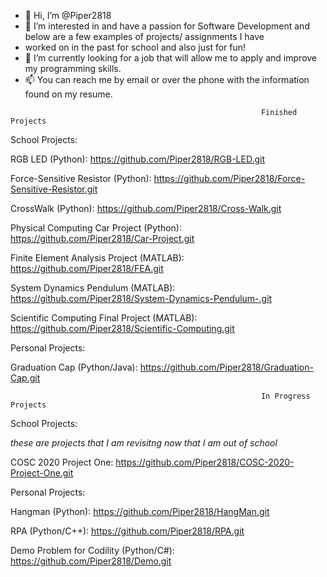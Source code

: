 - 👋 Hi, I’m @Piper2818
- 👀 I’m interested in and have a passion for Software Development and below are a few examples of projects/ assignments I have
- worked on in the past for school and also just for fun!
- 🌱 I’m currently looking for a job that will allow me to apply and improve my programming skills. 
- 📫 You can reach me by email or over the phone with the information found on my resume. 

<!---
Piper2818/Piper2818 is a ✨ special ✨ repository because its `README.md` (this file) appears on your GitHub profile.
You can click the Preview link to take a look at your changes.
--->
                                                            Finished Projects 
School Projects: 

RGB LED (Python): 
https://github.com/Piper2818/RGB-LED.git

Force-Sensitive Resistor (Python): 
https://github.com/Piper2818/Force-Sensitive-Resistor.git

CrossWalk (Python): 
https://github.com/Piper2818/Cross-Walk.git

Physical Computing Car Project (Python): 
https://github.com/Piper2818/Car-Project.git

Finite Element Analysis Project (MATLAB): 
https://github.com/Piper2818/FEA.git

System Dynamics Pendulum (MATLAB): 
https://github.com/Piper2818/System-Dynamics-Pendulum-.git

Scientific Computing Final Project (MATLAB): 
https://github.com/Piper2818/Scientific-Computing.git


Personal Projects: 

Graduation Cap (Python/Java): https://github.com/Piper2818/Graduation-Cap.git


                                                            In Progress Projects 

School Projects: 

*these are projects that I am revisitng now that I am out of school* 

COSC 2020 Project One: 
https://github.com/Piper2818/COSC-2020-Project-One.git

Personal Projects: 

Hangman (Python): 
https://github.com/Piper2818/HangMan.git

RPA (Python/C++): 
https://github.com/Piper2818/RPA.git

Demo Problem for Codility (Python/C#): 
https://github.com/Piper2818/Demo.git


